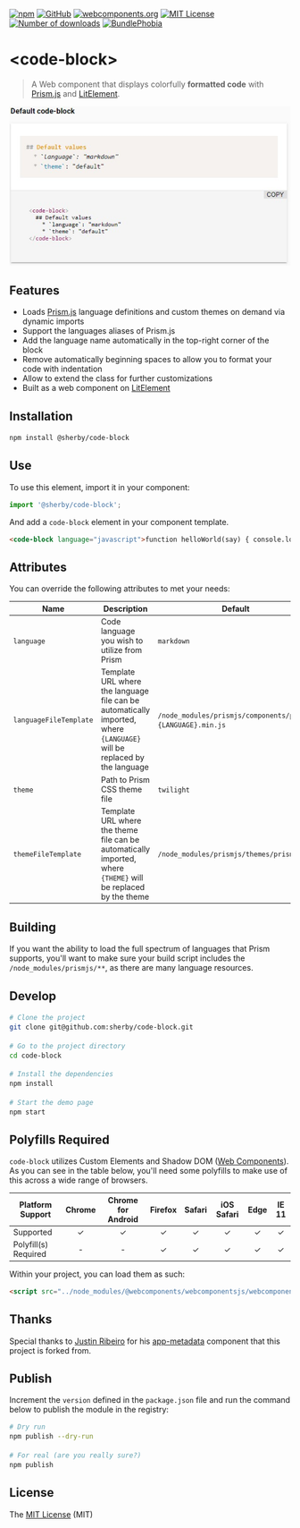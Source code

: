 [![npm](https://img.shields.io/npm/v/@sherby/code-block?logo=npm)](https://www.npmjs.com/package/@sherby/code-block)
[![GitHub](https://img.shields.io/github/v/release/SherbyElements/code-block?label=GitHub&logo=github&sort=semver)](https://github.com/SherbyElements/code-block/releases)
[![webcomponents.org](https://img.shields.io/badge/webcomponents.org-published-blue.svg)](https://www.webcomponents.org/element/SherbyElements/code-block)
[![MIT License](https://img.shields.io/npm/l/@sherby/code-block)](https://github.com/SherbyElements/code-block/blob/master/LICENSE.md)
[![Number of downloads](https://img.shields.io/npm/dt/@sherby/code-block)](https://npm-stat.com/charts.html?package=%40sherby%2Fsherby-metadata)
[![BundlePhobia](https://img.shields.io/bundlephobia/minzip/@sherby/code-block)](https://bundlephobia.com/result?p=@sherby/code-block)

# \<code-block\>

> A Web component that displays colorfully **formatted code** with [Prism.js]
> and [LitElement].

![](https://raw.githubusercontent.com/SherbyElements/code-block/2.0.0/demo/default-code-block.jpg)

## Features

- Loads [Prism.js] language definitions and custom themes on demand via dynamic
  imports
- Support the languages aliases of Prism.js
- Add the language name automatically in the top-right corner of the block
- Remove automatically beginning spaces to allow you to format your code with
  indentation
- Allow to extend the class for further customizations
- Built as a web component on [LitElement]

## Installation

```bash
npm install @sherby/code-block
```

## Use

To use this element, import it in your component:

```javascript
import '@sherby/code-block';
```

And add a `code-block` element in your component template.

```html
<code-block language="javascript">function helloWorld(say) { console.log(say); } helloWorld('Hi there!');</code-block>
```

## Attributes

You can override the following attributes to met your needs:

| Name                   | Description                                                                                                             | Default                                                    |
| ---------------------- | ----------------------------------------------------------------------------------------------------------------------- | ---------------------------------------------------------- |
| `language`             | Code language you wish to utilize from Prism                                                                            | `markdown`                                                 |
| `languageFileTemplate` | Template URL where the language file can be automatically imported, where `{LANGUAGE}` will be replaced by the language | `/node_modules/prismjs/components/prism-{LANGUAGE}.min.js` |
| `theme`                | Path to Prism CSS theme file                                                                                            | `twilight`                                                 |
| `themeFileTemplate`    | Template URL where the theme file can be automatically imported, where `{THEME}` will be replaced by the theme          | `/node_modules/prismjs/themes/prism.css`                   |

## Building

If you want the ability to load the full spectrum of languages that Prism
supports, you'll want to make sure your build script includes the
`/node_modules/prismjs/**`, as there are many language resources.

## Develop

```bash
# Clone the project
git clone git@github.com:sherby/code-block.git

# Go to the project directory
cd code-block

# Install the dependencies
npm install

# Start the demo page
npm start
```

## Polyfills Required

`code-block` utilizes Custom Elements and Shadow DOM ([Web Components](https://developer.mozilla.org/en-US/docs/Web/Web_Components)). As you can see in the table below, you'll need some polyfills to make use of this across a wide range of browsers.

| Platform Support     | Chrome | Chrome for Android | Firefox | Safari | iOS Safari | Edge | IE 11 |
| -------------------- | :----: | :----------------: | :-----: | :----: | :--------: | :--: | :---: |
| Supported            |   ✓    |         ✓          |    ✓    |   ✓    |     ✓      |  ✓   |   ✓   |
| Polyfill(s) Required |   -    |         -          |    ✓    |   ✓    |     ✓      |  ✓   |   ✓   |

Within your project, you can load them as such:

```html
<script src="../node_modules/@webcomponents/webcomponentsjs/webcomponents-loader.js"></script>
```

## Thanks

Special thanks to [Justin Ribeiro](https://github.com/justinribeiro) for his [app-metadata](https://github.com/justinribeiro/code-block) component that this project is forked from.

## Publish

Increment the `version` defined in the `package.json` file and run the command below to publish the module in the
registry:

```bash
# Dry run
npm publish --dry-run

# For real (are you really sure?)
npm publish
```

## License

The [MIT License][1] (MIT)

[1]: https://opensource.org/licenses/MIT
[prism.js]: https://prismjs.com/
[litelement]: https://lit.dev/
